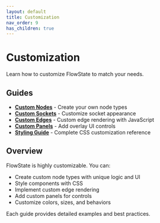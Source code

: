 ```yaml
---
layout: default
title: Customization
nav_order: 9
has_children: true
---
```


# Customization

Learn how to customize FlowState to match your needs.

## Guides

- **[Custom Nodes](./customization/custom-nodes.html)** - Create your own node types
- **[Custom Sockets](./customization/custom-sockets.html)** - Customize socket appearance
- **[Custom Edges](./customization/custom-edges.html)** - Custom edge rendering with JavaScript
- **[Custom Panels](./customization/custom-panels.html)** - Add overlay UI controls
- **[Styling Guide](./customization/styling-guide.html)** - Complete CSS customization reference

## Overview

FlowState is highly customizable. You can:

- Create custom node types with unique logic and UI
- Style components with CSS
- Implement custom edge rendering
- Add custom panels for controls
- Customize colors, sizes, and behaviors

Each guide provides detailed examples and best practices.

